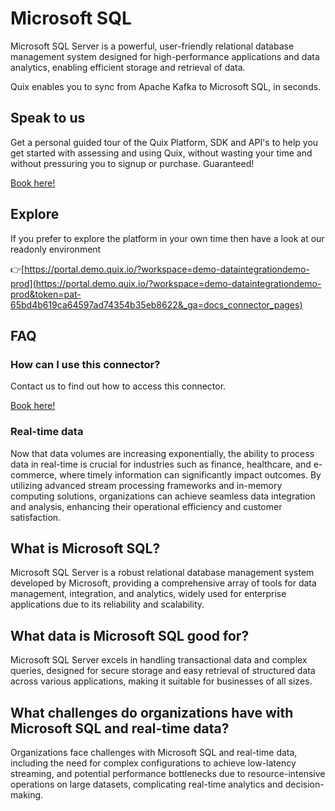<!--[tech-name]-->
# Microsoft SQL

<!--[blurb-about-tech]-->
Microsoft SQL Server is a powerful, user-friendly relational database management system designed for high-performance applications and data analytics, enabling efficient storage and retrieval of data.

Quix enables you to sync from Apache Kafka <span id="to_or_from">to</span> <span id="techname">Microsoft SQL</span>, in seconds.

## Speak to us

Get a personal guided tour of the Quix Platform, SDK and API's to help you get started with assessing and using Quix, without wasting your time and without pressuring you to signup or purchase. Guaranteed!

[Book here!](https://quix.io/book-a-demo)

## Explore

If you prefer to explore the platform in your own time then have a look at our readonly environment

👉[https://portal.demo.quix.io/?workspace=demo-dataintegrationdemo-prod](https://portal.demo.quix.io/?workspace=demo-dataintegrationdemo-prod&token=pat-65bd4b619ca64597ad74354b35eb8622&_ga=docs_connector_pages)

## FAQ 

### How can I use this connector?

Contact us to find out how to access this connector.

[Book here!](https://quix.io/book-a-demo)

### Real-time data

Now that data volumes are increasing exponentially, the ability to process data in real-time is crucial for industries such as finance, healthcare, and e-commerce, where timely information can significantly impact outcomes. By utilizing advanced stream processing frameworks and in-memory computing solutions, organizations can achieve seamless data integration and analysis, enhancing their operational efficiency and customer satisfaction.

## What is <span id="techname">Microsoft SQL</span>?

<!--[tech-seo-text]-->
Microsoft SQL Server is a robust relational database management system developed by Microsoft, providing a comprehensive array of tools for data management, integration, and analytics, widely used for enterprise applications due to its reliability and scalability.

## What data is <span id="techname">Microsoft SQL</span> good for?

<!--[tech-data-seo-text]-->
Microsoft SQL Server excels in handling transactional data and complex queries, designed for secure storage and easy retrieval of structured data across various applications, making it suitable for businesses of all sizes.

## What challenges do organizations have with <span id="techname">Microsoft SQL</span> and real-time data?

<!--[tech-challenges-seo-text]-->
Organizations face challenges with Microsoft SQL and real-time data, including the need for complex configurations to achieve low-latency streaming, and potential performance bottlenecks due to resource-intensive operations on large datasets, complicating real-time analytics and decision-making.
